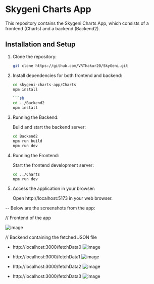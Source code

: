 # Skygeni Charts App

This repository contains the Skygeni Charts App, which consists of a frontend (Charts) and a backend (Backend2).

## Installation and Setup

1. Clone the repository:

   ```sh
   git clone https://github.com/VRThakur20/SkyGeni.git

   
2. Install dependencies for both frontend and backend:

   
   ```sh
   cd skygeni-charts-app/Charts
   npm install

   ```sh
   cd ../Backend2
   npm install

4. Running the Backend:
   
   Build and start the backend server:

   ```sh
   cd Backend2
   npm run build
   npm run dev

   
5. Running the Frontend:

   
    Start the frontend development server:


    ```sh
    cd ../Charts
    npm run dev

6. Access the application in your browser:

    Open http://localhost:5173 in your web browser.






-- Below are the screenshots from the app:



// Frontend of the app



 
![image](https://github.com/VRThakur20/SkyGeni/assets/91954371/336bce42-eb48-4306-bae6-e9cb0e7c845d)



// Backend containing the fetched JSON file





- http://localhost:3000/fetchData0
![image](https://github.com/VRThakur20/SkyGeni/assets/91954371/c4ee36ce-b38a-469e-b1f4-f713ffaa5ba2)



- http://localhost:3000/fetchData1
![image](https://github.com/VRThakur20/SkyGeni/assets/91954371/89dd414f-84e7-42e4-9eab-3a3bfb66a11d)



- http://localhost:3000/fetchData2
![image](https://github.com/VRThakur20/SkyGeni/assets/91954371/c6bed782-284d-4d07-b6b2-25a341bc4887)




- http://localhost:3000/fetchData3
![image](https://github.com/VRThakur20/SkyGeni/assets/91954371/b988d888-2e43-470f-9741-9515875d6335)



